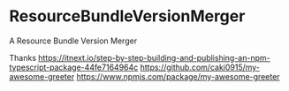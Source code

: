 # ResourceBundleVersionMerger

A Resource Bundle Version Merger

Thanks
https://itnext.io/step-by-step-building-and-publishing-an-npm-typescript-package-44fe7164964c
https://github.com/caki0915/my-awesome-greeter
https://www.npmjs.com/package/my-awesome-greeter
